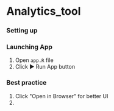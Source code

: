 # Analytics_tool

### Setting up 


### Launching App
1. Open `app.R` file 
2. Click :arrow_forward: Run App button 


### Best practice 
1. Click "Open in Browser" for better UI
2. 
